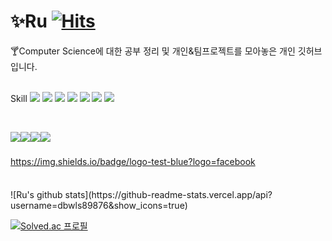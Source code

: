 # :sparkles:Ru [![Hits](https://hits.seeyoufarm.com/api/count/incr/badge.svg?url=https%3A%2F%2Fgithub.com%2Fdbwls89876%2Fhit-counter&count_bg=%2379C83D&title_bg=%23555555&icon=&icon_color=%23E7E7E7&title=hits&edge_flat=false)](https://hits.seeyoufarm.com)
:cocktail:Computer Science에 대한 공부 정리 및 개인&팀프로젝트를 모아놓은 개인 깃허브 입니다.
<br>
<br>

Skill
<img src="https://img.shields.io/badge/JavaScript-f7df1e?style=flat-square&logo=JavaScript&logoColor=white"/>
<img src="https://img.shields.io/badge/C-blue?style=flat-square&logo=c&logoColor=blue"/> <img src="https://img.shields.io/badge/C++-blue?style=flat-square&logo=cplusplus&logoColor=blue"/> <img src="https://img.shields.io/badge/dotnet-512BD4?style=flat-square&logo=dotnet&logoColor=512BD4"/> <img src="https://img.shields.io/badge/spring-green?style=flat-square&logo=spring&logoColor=green"/> <img src="https://img.shields.io/badge/react-61DAFB?style=flat-square&logo=react&logoColor=61DAFB"/> <img src="https://img.shields.io/badge/python-3776AB?style=flat-square&logo=python&logoColor=3776AB"/>

<br>

<img src="https://img.shields.io/badge/oracle-F80000?style=flat-square&logo=oracle&logoColor=F80000"/><img src="https://img.shields.io/badge/mysql-4479A1?style=flat-square&logo=mysql&logoColor=4479A1"/><img src="https://img.shields.io/badge/postgresql-4169E1?style=flat-square&logo=postgresql&logoColor=4169E1"/><img src="https://img.shields.io/badge/dbeaver-382923?style=flat-square&logo=python&logoColor=382923"/>

### 
https://img.shields.io/badge/logo-test-blue?logo=facebook
####
<br>
![Ru's github stats](https://github-readme-stats.vercel.app/api?username=dbwls89876&show_icons=true)

[![Solved.ac
프로필](http://mazassumnida.wtf/api/v2/generate_badge?boj=dbwls89876)](https://solved.ac/dbwls89876)
